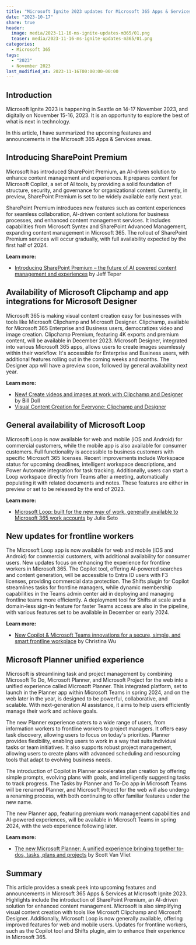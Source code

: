 ```yaml
---
title: "Microsoft Ignite 2023 updates for Microsoft 365 Apps & Services"
date: "2023-10-17"
share: true
header:
  image: media/2023-11-16-ms-ignite-updates-m365/01.png
  teaser: media/2023-11-16-ms-ignite-updates-m365/01.png
categories:
  - Microsoft 365
tags:
  - "2023"
  - November 2023
last_modified_at: 2023-11-16T00:00:00-00:00
---
```

## Introduction

Microsoft Ignite 2023 is happening in Seattle on 14-17 November 2023, and digitally on November 15-16, 2023. It is an opportunity to explore the best of what is next in technology.

In this article, I have summarized the upcoming features and announcements in the Microsoft 365 Apps & Services areas.


## Introducing SharePoint Premium

Microsoft has introduced SharePoint Premium, an AI-driven solution to enhance content management and experiences. It prepares content for Microsoft Copilot, a set of AI tools, by providing a solid foundation of structure, security, and governance for organizational content. Currently, in preview, SharePoint Premium is set to be widely available early next year.

SharePoint Premium introduces new features such as content experiences for seamless collaboration, AI-driven content solutions for business processes, and enhanced content management services. It includes capabilities from Microsoft Syntex and SharePoint Advanced Management, expanding content management in Microsoft 365. The rollout of SharePoint Premium services will occur gradually, with full availability expected by the first half of 2024.

**Learn more:**

- [Introducing SharePoint Premium – the future of AI powered content management and experiences](https://techcommunity.microsoft.com/t5/sharepoint-premium-blog/introducing-sharepoint-premium-the-future-of-ai-powered-content/ba-p/3981076?WT.mc_id=M365-MVP-5003693) by Jeff Teper


## Availability of Microsoft Clipchamp and app integrations for Microsoft Designer

Microsoft 365 is making visual content creation easy for businesses with tools like Microsoft Clipchamp and Microsoft Designer. Clipchamp, available for Microsoft 365 Enterprise and Business users, democratizes video and image creation. Clipchamp Premium, featuring 4K exports and premium content, will be available in December 2023. Microsoft Designer, integrated into various Microsoft 365 apps, allows users to create images seamlessly within their workflow. It's accessible for Enterprise and Business users, with additional features rolling out in the coming weeks and months. The Designer app will have a preview soon, followed by general availability next year.

**Learn more:**

- [New! Create videos and images at work with Clipchamp and Designer](https://techcommunity.microsoft.com/t5/microsoft-365-blog/new-create-videos-and-images-at-work-with-clipchamp-and-designer/ba-p/3981574?WT.mc_id=M365-MVP-5003693) by Bill Doll
- [Visual Content Creation for Everyone: Clipchamp and Designer](https://ignite.microsoft.com/en-US/sessions/89d56b20-715a-41cc-bdf8-74afd51da43d?WT.mc_id=M365-MVP-5003693)


## General availability of Microsoft Loop

Microsoft Loop is now available for web and mobile (iOS and Android) for commercial customers, while the mobile app is also available for consumer customers. Full functionality is accessible to business customers with specific Microsoft 365 licenses. Recent improvements include Workspace status for upcoming deadlines, intelligent workspace descriptions, and Power Automate integration for task tracking. Additionally, users can start a Loop workspace directly from Teams after a meeting, automatically populating it with related documents and notes. These features are either in preview or set to be released by the end of 2023.

**Learn more:**

- [Microsoft Loop: built for the new way of work, generally available to Microsoft 365 work accounts](https://techcommunity.microsoft.com/t5/microsoft-365-blog/microsoft-loop-built-for-the-new-way-of-work-generally-available/ba-p/3982247?WT.mc_id=M365-MVP-5003693) by Julie Seto


## New updates for frontline workers

The Microsoft Loop app is now available for web and mobile (iOS and Android) for commercial customers, with additional availability for consumer users. New updates focus on enhancing the experience for frontline workers in Microsoft 365. The Copilot tool, offering AI-powered searches and content generation, will be accessible to Entra ID users with F3 licenses, providing commercial data protection. The Shifts plugin for Copilot streamlines tasks for frontline managers, while dynamic membership capabilities in the Teams admin center aid in deploying and managing frontline teams more efficiently. A deployment tool for Shifts at scale and a domain-less sign-in feature for faster Teams access are also in the pipeline, with various features set to be available in December or early 2024.

**Learn more:**

- [New Copilot & Microsoft Teams innovations for a secure, simple, and smart frontline workplace](https://techcommunity.microsoft.com/t5/microsoft-365-blog/new-copilot-amp-microsoft-teams-innovations-for-a-secure-simple/ba-p/3982425?WT.mc_id=M365-MVP-5003693) by Christina Wu


## Microsoft Planner unified experience

Microsoft is streamlining task and project management by combining Microsoft To Do, Microsoft Planner, and Microsoft Project for the web into a unified experience called Microsoft Planner. This integrated platform, set to launch in the Planner app within Microsoft Teams in spring 2024, and on the web later in the year, is designed to be powerful, collaborative, and scalable. With next-generation AI assistance, it aims to help users efficiently manage their work and achieve goals.

The new Planner experience caters to a wide range of users, from information workers to frontline workers to project managers. It offers easy task discovery, allowing users to focus on today's priorities. Planner provides flexibility, enabling users to work in a way that suits individual tasks or team initiatives. It also supports robust project management, allowing users to create plans with advanced scheduling and resourcing tools that adapt to evolving business needs.

The introduction of Copilot in Planner accelerates plan creation by offering simple prompts, evolving plans with goals, and intelligently suggesting tasks to track progress. The Tasks by Planner and To-Do app in Microsoft Teams will be renamed Planner, and Microsoft Project for the web will also undergo a renaming process, with both continuing to offer familiar features under the new name.

The new Planner app, featuring premium work management capabilities and AI-powered experiences, will be available in Microsoft Teams in spring 2024, with the web experience following later.

**Learn more:**

- [The new Microsoft Planner: A unified experience bringing together to-dos, tasks, plans and projects](https://techcommunity.microsoft.com/t5/planner-blog/the-new-microsoft-planner-a-unified-experience-bringing-together/ba-p/3977998?WT.mc_id=M365-MVP-5003693) by Scott Van Vliet


## Summary

This article provides a sneak peek into upcoming features and announcements in Microsoft 365 Apps & Services at Microsoft Ignite 2023. Highlights include the introduction of SharePoint Premium, an AI-driven solution for enhanced content management. Microsoft is also simplifying visual content creation with tools like Microsoft Clipchamp and Microsoft Designer. Additionally, Microsoft Loop is now generally available, offering improved features for web and mobile users. Updates for frontline workers, such as the Copilot tool and Shifts plugin, aim to enhance their experience in Microsoft 365.

